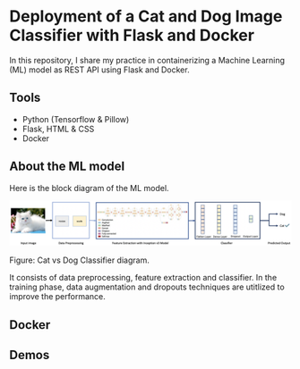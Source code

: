 # Deployment of a Cat and Dog Image Classifier with Flask and Docker

In this repository, I share my practice in containerizing a Machine Learning (ML) model as REST API using Flask and Docker.

## Tools
- Python (Tensorflow & Pillow)
- Flask, HTML & CSS
- Docker

## About the ML model

Here is the block diagram of the ML model.

<p align="center">
    <img src="https://github.com/bagheri365/CatDog-Calssifier-Deployment/blob/main/demo/ML_diagram.png">
</p>
<p align="left">
    Figure: Cat vs Dog Classifier diagram.
</p>

It consists of data preprocessing, feature extraction and classifier. In the training phase, data augmentation and dropouts techniques are utitlized to improve the performance.



## Docker

## Demos

